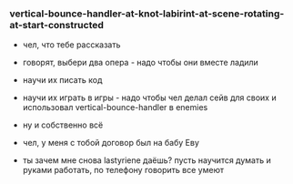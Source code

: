 ### vertical-bounce-handler-at-knot-labirint-at-scene-rotating-at-start-constructed

* чел, что тебе рассказать
* говорят, выбери два опера - надо чтобы они вместе ладили
* научи их писать код
* научи их играть в игры - надо чтобы чел делал сейв для своих и использовал vertical-bounce-handler в enemies
* ну и собственно всё

* чел, у меня с тобой договор был на бабу Еву
* ты зачем мне снова lastyriene даёшь? пусть научится думать и руками работать, по телефону говорить все умеют
